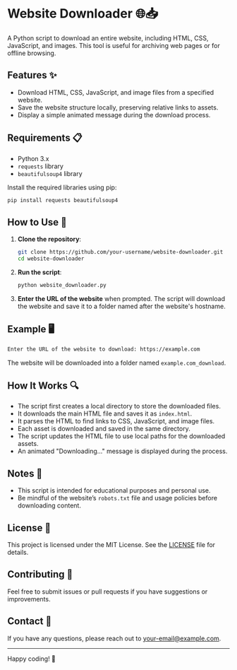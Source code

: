# Website Downloader 🌐📥

A Python script to download an entire website, including HTML, CSS, JavaScript, and images. This tool is useful for archiving web pages or for offline browsing.

## Features ✨

- Download HTML, CSS, JavaScript, and image files from a specified website.
- Save the website structure locally, preserving relative links to assets.
- Display a simple animated message during the download process.

## Requirements 📋

- Python 3.x
- `requests` library
- `beautifulsoup4` library

Install the required libraries using pip:

```bash
pip install requests beautifulsoup4
```

## How to Use 🚀

1. **Clone the repository**:

    ```bash
    git clone https://github.com/your-username/website-downloader.git
    cd website-downloader
    ```

2. **Run the script**:

    ```bash
    python website_downloader.py
    ```

3. **Enter the URL of the website** when prompted. The script will download the website and save it to a folder named after the website's hostname.

## Example 🖥️

```bash
Enter the URL of the website to download: https://example.com
```

The website will be downloaded into a folder named `example.com_download`.

## How It Works 🔍

- The script first creates a local directory to store the downloaded files.
- It downloads the main HTML file and saves it as `index.html`.
- It parses the HTML to find links to CSS, JavaScript, and image files.
- Each asset is downloaded and saved in the same directory.
- The script updates the HTML file to use local paths for the downloaded assets.
- An animated "Downloading..." message is displayed during the process.

## Notes 📝

- This script is intended for educational purposes and personal use.
- Be mindful of the website’s `robots.txt` file and usage policies before downloading content.

## License 📜

This project is licensed under the MIT License. See the [LICENSE](LICENSE) file for details.

## Contributing 🤝

Feel free to submit issues or pull requests if you have suggestions or improvements. 

## Contact 📧

If you have any questions, please reach out to [your-email@example.com](mailto:your-email@example.com).

---

Happy coding! 🚀
```
